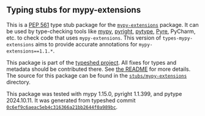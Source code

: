 ## Typing stubs for mypy-extensions

This is a [PEP 561](https://peps.python.org/pep-0561/)
type stub package for the [`mypy-extensions`](https://github.com/python/mypy_extensions) package.
It can be used by type-checking tools like
[mypy](https://github.com/python/mypy/),
[pyright](https://github.com/microsoft/pyright),
[pytype](https://github.com/google/pytype/),
[Pyre](https://pyre-check.org/),
PyCharm, etc. to check code that uses `mypy-extensions`. This version of
`types-mypy-extensions` aims to provide accurate annotations for
`mypy-extensions==1.1.*`.

This package is part of the [typeshed project](https://github.com/python/typeshed).
All fixes for types and metadata should be contributed there.
See [the README](https://github.com/python/typeshed/blob/main/README.md)
for more details. The source for this package can be found in the
[`stubs/mypy-extensions`](https://github.com/python/typeshed/tree/main/stubs/mypy-extensions)
directory.

This package was tested with
mypy 1.15.0,
pyright 1.1.399,
and pytype 2024.10.11.
It was generated from typeshed commit
[`0c6ef9c6aeac5eb4c316366a21bb2644f0a989bc`](https://github.com/python/typeshed/commit/0c6ef9c6aeac5eb4c316366a21bb2644f0a989bc).